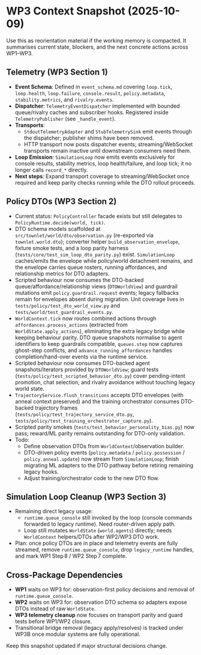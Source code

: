 # WP3 Context Snapshot (2025-10-09)

Use this as reorientation material if the working memory is compacted. It summarises current state, blockers, and the next concrete actions across WP1–WP3.

## Telemetry (WP3 Section 1)

- **Event Schema**: Defined in `event_schema.md` covering `loop.tick`, `loop.health`, `loop.failure`, `console.result`, `policy.metadata`, `stability.metrics`, and `rivalry.events`.
- **Dispatcher**: `TelemetryEventDispatcher` implemented with bounded queue/rivalry caches and subscriber hooks. Registered inside `TelemetryPublisher` (see `_handle_event`).
- **Transports**:
  - `StdoutTelemetryAdapter` and `StubTelemetrySink` emit events through the dispatcher; publisher shims have been removed.
  - HTTP transport now posts dispatcher events; streaming/WebSocket transports remain inactive until downstream consumers need them.
- **Loop Emission**: `SimulationLoop` now emits events exclusively for console results, stability metrics, loop health/failure, and loop tick; it no longer calls `record_*` directly.
- **Next steps**: Expand transport coverage to streaming/WebSocket once required and keep parity checks running while the DTO rollout proceeds.

## Policy DTOs (WP3 Section 2)

- Current status: `PolicyController` facade exists but still delegates to `PolicyRuntime.decide(world, tick)`.
- DTO schema models scaffolded at `src/townlet/world/dto/observation.py` (re-exported via `townlet.world.dto`); converter helper `build_observation_envelope`, fixture smoke tests, and a loop parity harness (`tests/core/test_sim_loop_dto_parity.py`) exist. `SimulationLoop` caches/emits the envelope while policy/world detachment remains, and the envelope carries queue rosters, running affordances, and relationship metrics for DTO adapters.
- Scripted behaviour now consumes the DTO-backed queue/affordance/relationship views (`DTOWorldView`) and guardrail mutations emit `policy.guardrail.request` events; legacy fallbacks remain for envelopes absent during migration. Unit coverage lives in `tests/policy/test_dto_world_view.py` and `tests/world/test_guardrail_events.py`.
- `WorldContext.tick` now routes combined actions through `affordances.process_actions`
  (extracted from `WorldState.apply_actions`), eliminating the extra legacy bridge while keeping
  behaviour parity. DTO queue snapshots normalise to agent identifiers to keep guardrails compatible,
  `queues.step` now captures ghost-step conflicts, and `advance_running_affordances` handles
  completion/hand-over events via the runtime service.
- Scripted behaviour now consumes DTO-backed agent snapshots/iterators provided by `DTOWorldView`;
  guard tests (`tests/policy/test_scripted_behavior_dto.py`) cover pending-intent promotion, chat
  selection, and rivalry avoidance without touching legacy world state.
- `TrajectoryService.flush_transitions` accepts DTO envelopes (with anneal context preserved) and the
  training orchestrator consumes DTO-backed trajectory frames (`tests/policy/test_trajectory_service_dto.py`,
  `tests/policy/test_training_orchestrator_capture.py`).
- Scripted parity smokes (`tests/test_behavior_personality_bias.py`) now pass; reward/ML parity
  remains outstanding for DTO-only validation.
- Todo:
  - Define observation DTOs from `WorldContext`/observation builder.
  - DTO-driven policy events (`policy.metadata` / `policy.possession` / `policy.anneal.update`) now stream from `SimulationLoop`; finish migrating ML adapters to the DTO pathway before retiring remaining legacy hooks.
  - Adjust training/orchestrator code to the new DTO flow.

## Simulation Loop Cleanup (WP3 Section 3)

- Remaining direct legacy usage:
  - `runtime.queue_console` still invoked by the loop (console commands forwarded to legacy runtime). Need router-driven apply path.
  - Loop still mutates `WorldState` (`world.agents`) directly; needs `WorldContext` helpers/DTOs after WP2/WP3 DTO work.
- Plan: once policy DTOs are in place and telemetry events are fully streamed, remove `runtime.queue_console`, drop `legacy_runtime` handles, and mark WP1 Step 8 / WP2 Step 7 complete.

## Cross-Package Dependencies

- **WP1** waits on WP3 for: observation-first policy decisions and removal of `runtime.queue_console`.
- **WP2** waits on WP3 for: observation DTO schema so adapters expose DTOs instead of raw `WorldState`.
- **WP3 telemetry cleanup** now focuses on transport parity and guard tests before WP1/WP2 closure.
- Transitional bridge removal (legacy apply/resolves) is tracked under WP3B once modular systems
  are fully operational.

Keep this snapshot updated if major structural decisions change.
